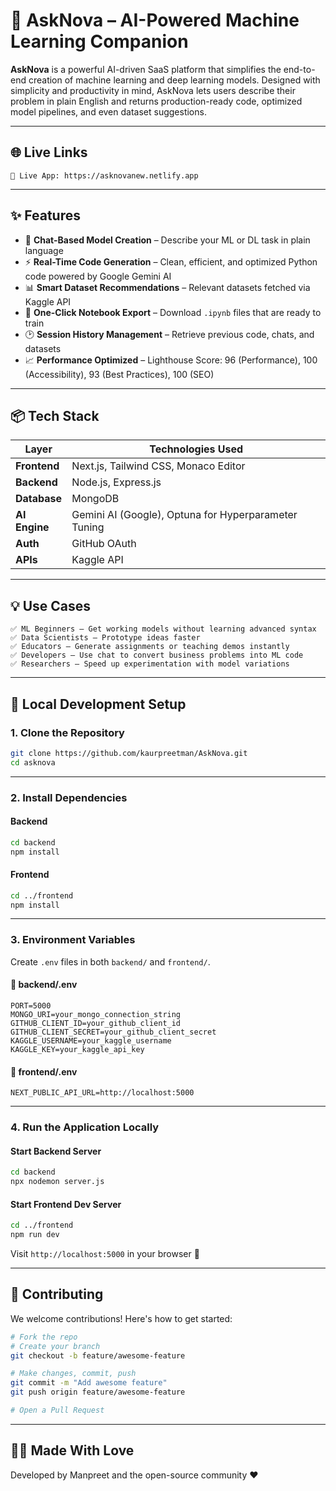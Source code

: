 # 🚀 AskNova – AI-Powered Machine Learning Companion

**AskNova** is a powerful AI-driven SaaS platform that simplifies the end-to-end creation of machine learning and deep learning models. Designed with simplicity and productivity in mind, AskNova lets users describe their problem in plain English and returns production-ready code, optimized model pipelines, and even dataset suggestions.

---

## 🌐 Live Links

```text
🔗 Live App: https://asknovanew.netlify.app

```

---

## ✨ Features

- 🧠 **Chat-Based Model Creation** – Describe your ML or DL task in plain language
- ⚡ **Real-Time Code Generation** – Clean, efficient, and optimized Python code powered by Google Gemini AI
- 📊 **Smart Dataset Recommendations** – Relevant datasets fetched via Kaggle API
- 📁 **One-Click Notebook Export** – Download `.ipynb` files that are ready to train
- 🕑 **Session History Management** – Retrieve previous code, chats, and datasets
- 📈 **Performance Optimized** – Lighthouse Score: 96 (Performance), 100 (Accessibility), 93 (Best Practices), 100 (SEO)

---

## 📦 Tech Stack

| Layer        | Technologies Used                                    |
|--------------|-------------------------------------------------------|
| **Frontend** | Next.js, Tailwind CSS, Monaco Editor                  |
| **Backend**  | Node.js, Express.js                                   |
| **Database** | MongoDB                                               |
| **AI Engine**| Gemini AI (Google), Optuna for Hyperparameter Tuning |
| **Auth**     | GitHub OAuth                                          |
| **APIs**     | Kaggle API                                            |

---

## 💡 Use Cases

```text
✅ ML Beginners – Get working models without learning advanced syntax
✅ Data Scientists – Prototype ideas faster
✅ Educators – Generate assignments or teaching demos instantly
✅ Developers – Use chat to convert business problems into ML code
✅ Researchers – Speed up experimentation with model variations
```

---

## 🔧 Local Development Setup

### 1. Clone the Repository

```bash
git clone https://github.com/kaurpreetman/AskNova.git
cd asknova
```

---

### 2. Install Dependencies

#### Backend

```bash
cd backend
npm install
```

#### Frontend

```bash
cd ../frontend
npm install
```

---

### 3. Environment Variables

Create `.env` files in both `backend/` and `frontend/`.

#### 📁 backend/.env

```env
PORT=5000
MONGO_URI=your_mongo_connection_string
GITHUB_CLIENT_ID=your_github_client_id
GITHUB_CLIENT_SECRET=your_github_client_secret
KAGGLE_USERNAME=your_kaggle_username
KAGGLE_KEY=your_kaggle_api_key
```

#### 📁 frontend/.env

```env
NEXT_PUBLIC_API_URL=http://localhost:5000
```

---

### 4. Run the Application Locally

#### Start Backend Server

```bash
cd backend
npx nodemon server.js
```

#### Start Frontend Dev Server

```bash
cd ../frontend
npm run dev
```

Visit `http://localhost:5000` in your browser 🚀

---



## 🤝 Contributing

We welcome contributions! Here's how to get started:

```bash
# Fork the repo
# Create your branch
git checkout -b feature/awesome-feature

# Make changes, commit, push
git commit -m "Add awesome feature"
git push origin feature/awesome-feature

# Open a Pull Request
```

---


## 👩‍💻 Made With Love

Developed by Manpreet and the open-source community ❤️


